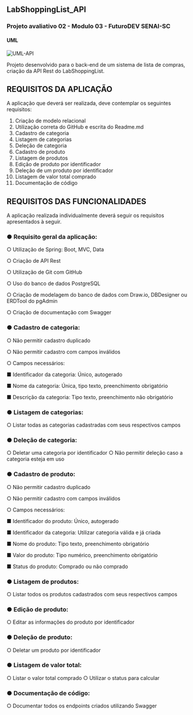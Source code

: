 ## LabShoppingList_API
### Projeto avaliativo 02 - Modulo 03 - FuturoDEV SENAI-SC
#### UML
![UML-API](https://user-images.githubusercontent.com/113311916/205519061-fc80dc8f-1d0e-404c-90f3-ed1347aa6cab.png)

Projeto desenvolvido para o  back-end de um sistema de lista de compras, criação da API Rest do LabShoppingList.

## REQUISITOS DA APLICAÇÃO
A aplicação que deverá ser realizada, deve contemplar os seguintes requisitos:
1. Criação de modelo relacional
2. Utilização correta do GitHub e escrita do Readme.md
3. Cadastro de categoria
4. Listagem de categorias
5. Deleção de categoria
6. Cadastro de produto
7. Listagem de produtos
8. Edição de produto por identificador
9. Deleção de um produto por identificador
10. Listagem de valor total comprado
11. Documentação de código

## REQUISITOS DAS FUNCIONALIDADES
A aplicação realizada individualmente deverá seguir os requisitos apresentados à seguir.
### ● Requisito geral da aplicação:
○ Utilização de Spring: Boot, MVC, Data

○ Criação de API Rest

○ Utilização de Git com GitHub

○ Uso do banco de dados PostgreSQL

○ Criação de modelagem do banco de dados com Draw.io, DBDesigner ou ERDTool do pgAdmin

○ Criação de documentação com Swagger

### ● Cadastro de categoria:
○ Não permitir cadastro duplicado

○ Não permitir cadastro com campos inválidos

○ Campos necessários:

■ Identificador da categoria: Único, autogerado

■ Nome da categoria: Única, tipo texto, preenchimento obrigatório

■ Descrição da categoria: Tipo texto, preenchimento não obrigatório

### ● Listagem de categorias:
○ Listar todas as categorias cadastradas com seus respectivos campos
### ● Deleção de categoria:
○ Deletar uma categoria por identificador
○ Não permitir deleção caso a categoria esteja em uso
### ● Cadastro de produto:
○ Não permitir cadastro duplicado

○ Não permitir cadastro com campos inválidos

○ Campos necessários:

■ Identificador do produto: Único, autogerado

■ Identificador da categoria: Utilizar categoria válida e já criada

■ Nome do produto: Tipo texto, preenchimento obrigatório

■ Valor do produto: Tipo numérico, preenchimento obrigatório

■ Status do produto: Comprado ou não comprado

### ● Listagem de produtos:
○ Listar todos os produtos cadastrados com seus respectivos campos
### ● Edição de produto:
○ Editar as informações do produto por identificador
### ● Deleção de produto:
○ Deletar um produto por identificador
### ● Listagem de valor total:
○ Listar o valor total comprado
○ Utilizar o status para calcular
### ● Documentação de código:
○ Documentar todos os endpoints criados utilizando Swagger
